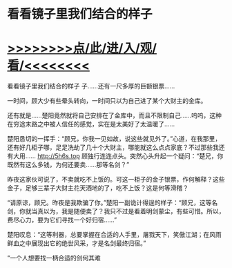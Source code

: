 # 看看镜子里我们结合的样子

# <a href="https://https://github.com/kiuhd/dfrw/issues/1">>>>>>>>>点/此/进/入/观/看/<<<<<<<<</a>

看看镜子里我们结合的样子
子……还有一尺多厚的巨额银票……

一时间，顾大少有些晕头转向，一时间只以为自己进了某个大财主的金库。

还有就是……楚阳竟然就将自己安排在了金库中，而且不限制自己……呜呜，这种在穷途末路之中被人信任的感觉，实在是太美好了太温暖了……

楚阳恳切的一挥手：“顾兄，你我一见如故，说这些就见外了。”心道，在我那里，还有好几柜子哪，足足洗劫了几十个大财主，哪能就这么点点家底？不过那些我还有大用……
http://5h6s.top
顾独行连连点头。突然心头升起一个疑问：“楚兄，你既然有这么多钱，为何还要卖……那等名剑？”

昨夜这家伙可说了，不卖就吃不上饭的。可这一柜子的金子银票，作何解释？这些金子，足够三辈子大财主花天酒地的了，吃不上饭？这是何等滑稽？

“请原谅，顾兄。昨夜是我欺骗了你。”楚阳一副诡计得逞的样子：“顾兄，这等名剑，你就当真以为，我是随便卖了？我只不过是看着明剑蒙尘，有些可惜。所以，费尽心力，要为它们寻找一个好归宿……”

楚阳叹息：“这等利器，总要掌握在合适的人手里，屠戮天下，笑傲江湖；在风雨鲜血之中展现出它的绝世风采，才是名剑最终归宿。”

“一个人想要找一柄合适的剑何其难
